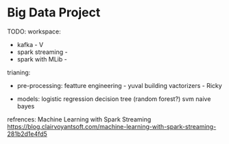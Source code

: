 # Big Data Project
TODO:
workspace:
  - kafka - V
  - spark streaming -
  - spark with MLib -

trianing:
  - pre-processing:
    featture engineering - yuval
    building vactorizers - Ricky
  
  - models:
      logistic regression
      decision tree (random forest?)
      svm
      naive bayes
      
refrences:
    Machine Learning with Spark Streaming
    https://blog.clairvoyantsoft.com/machine-learning-with-spark-streaming-281b2d1e4fd5
